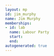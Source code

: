 ```yaml
---
layout: mp
id: jim_murphy
name: Jim Murphy
memberships:
- id: lab
  name: Labour Party
  start: 
  end: 
autogenerated: true
---
```

